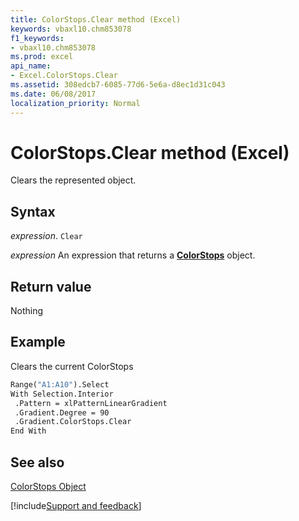```yaml
---
title: ColorStops.Clear method (Excel)
keywords: vbaxl10.chm853078
f1_keywords:
- vbaxl10.chm853078
ms.prod: excel
api_name:
- Excel.ColorStops.Clear
ms.assetid: 308edcb7-6085-77d6-5e6a-d8ec1d31c043
ms.date: 06/08/2017
localization_priority: Normal
---
```



# ColorStops.Clear method (Excel)

Clears the represented object.


## Syntax

_expression_. `Clear`

 _expression_ An expression that returns a **[ColorStops](Excel.ColorStops.md)** object.


## Return value

Nothing


## Example

Clears the current ColorStops


```vb
Range("A1:A10").Select 
With Selection.Interior 
 .Pattern = xlPatternLinearGradient 
 .Gradient.Degree = 90 
 .Gradient.ColorStops.Clear 
End With
```


## See also


[ColorStops Object](Excel.ColorStops.md)

[!include[Support and feedback](~/includes/feedback-boilerplate.md)]